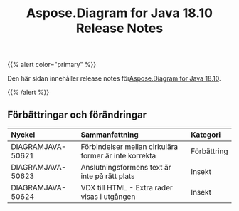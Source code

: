 ﻿---
title: Aspose.Diagram for Java 18.10 Release Notes
type: docs
weight: 30
url: /sv/java/aspose-diagram-for-java-18-10-release-notes/
---
{{% alert color="primary" %}} 

 Den här sidan innehåller release notes för[Aspose.Diagram for Java 18.10](https://docs.aspose.com/diagram/java/aspose-diagram-for-java-18-10-release-notes/).

{{% /alert %}} 
## **Förbättringar och förändringar**

|**Nyckel**|**Sammanfattning**|**Kategori**|
|:- |:- |:- |
|DIAGRAMJAVA-50621|Förbindelser mellan cirkulära former är inte korrekta|Förbättring|
|DIAGRAMJAVA-50623|Anslutningsformens text är inte på rätt plats|Insekt|
|DIAGRAMJAVA-50624|VDX till HTML - Extra rader visas i utgången|Insekt|

